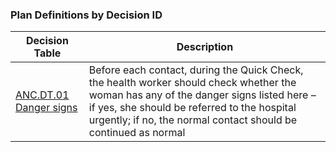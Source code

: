 ### Plan Definitions by Decision ID

|Decision Table|Description|
|---|---|
|[ANC.DT.01 Danger signs](PlanDefinition-ANCDT01.html)|Before each contact, during the Quick Check, the health worker should check whether the woman has any of the danger signs listed here – if yes, she should be referred to the hospital urgently; if no, the normal contact should be continued as normal|
